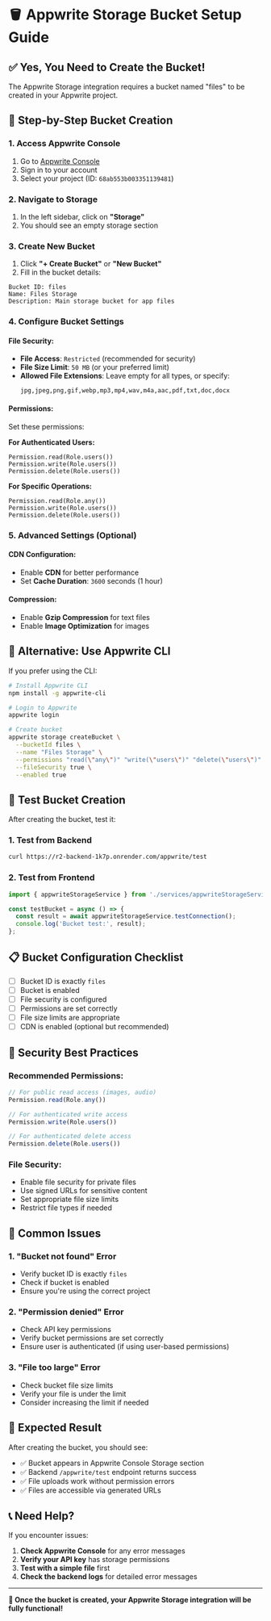 # 🪣 Appwrite Storage Bucket Setup Guide

## ✅ **Yes, You Need to Create the Bucket!**

The Appwrite Storage integration requires a bucket named "files" to be created in your Appwrite project.

## 🚀 **Step-by-Step Bucket Creation**

### **1. Access Appwrite Console**
1. Go to [Appwrite Console](https://cloud.appwrite.io/)
2. Sign in to your account
3. Select your project (ID: `68ab553b003351139481`)

### **2. Navigate to Storage**
1. In the left sidebar, click on **"Storage"**
2. You should see an empty storage section

### **3. Create New Bucket**
1. Click **"+ Create Bucket"** or **"New Bucket"**
2. Fill in the bucket details:

```
Bucket ID: files
Name: Files Storage
Description: Main storage bucket for app files
```

### **4. Configure Bucket Settings**

#### **File Security:**
- **File Access**: `Restricted` (recommended for security)
- **File Size Limit**: `50 MB` (or your preferred limit)
- **Allowed File Extensions**: Leave empty for all types, or specify:
  ```
  jpg,jpeg,png,gif,webp,mp3,mp4,wav,m4a,aac,pdf,txt,doc,docx
  ```

#### **Permissions:**
Set these permissions:

**For Authenticated Users:**
```
Permission.read(Role.users())
Permission.write(Role.users())
Permission.delete(Role.users())
```

**For Specific Operations:**
```
Permission.read(Role.any())
Permission.write(Role.users())
Permission.delete(Role.users())
```

### **5. Advanced Settings (Optional)**

#### **CDN Configuration:**
- Enable **CDN** for better performance
- Set **Cache Duration**: `3600` seconds (1 hour)

#### **Compression:**
- Enable **Gzip Compression** for text files
- Enable **Image Optimization** for images

## 🔧 **Alternative: Use Appwrite CLI**

If you prefer using the CLI:

```bash
# Install Appwrite CLI
npm install -g appwrite-cli

# Login to Appwrite
appwrite login

# Create bucket
appwrite storage createBucket \
  --bucketId files \
  --name "Files Storage" \
  --permissions "read(\"any\")" "write(\"users\")" "delete(\"users\")" \
  --fileSecurity true \
  --enabled true
```

## 🧪 **Test Bucket Creation**

After creating the bucket, test it:

### **1. Test from Backend**
```bash
curl https://r2-backend-1k7p.onrender.com/appwrite/test
```

### **2. Test from Frontend**
```typescript
import { appwriteStorageService } from './services/appwriteStorageService';

const testBucket = async () => {
  const result = await appwriteStorageService.testConnection();
  console.log('Bucket test:', result);
};
```

## 📋 **Bucket Configuration Checklist**

- [ ] Bucket ID is exactly `files`
- [ ] Bucket is enabled
- [ ] File security is configured
- [ ] Permissions are set correctly
- [ ] File size limits are appropriate
- [ ] CDN is enabled (optional but recommended)

## 🔐 **Security Best Practices**

### **Recommended Permissions:**
```javascript
// For public read access (images, audio)
Permission.read(Role.any())

// For authenticated write access
Permission.write(Role.users())

// For authenticated delete access
Permission.delete(Role.users())
```

### **File Security:**
- Enable file security for private files
- Use signed URLs for sensitive content
- Set appropriate file size limits
- Restrict file types if needed

## 🚨 **Common Issues**

### **1. "Bucket not found" Error**
- Verify bucket ID is exactly `files`
- Check if bucket is enabled
- Ensure you're using the correct project

### **2. "Permission denied" Error**
- Check API key permissions
- Verify bucket permissions are set correctly
- Ensure user is authenticated (if using user-based permissions)

### **3. "File too large" Error**
- Check bucket file size limits
- Verify your file is under the limit
- Consider increasing the limit if needed

## 🎯 **Expected Result**

After creating the bucket, you should see:
- ✅ Bucket appears in Appwrite Console Storage section
- ✅ Backend `/appwrite/test` endpoint returns success
- ✅ File uploads work without permission errors
- ✅ Files are accessible via generated URLs

## 📞 **Need Help?**

If you encounter issues:
1. **Check Appwrite Console** for any error messages
2. **Verify your API key** has storage permissions
3. **Test with a simple file** first
4. **Check the backend logs** for detailed error messages

---

**🎉 Once the bucket is created, your Appwrite Storage integration will be fully functional!**
